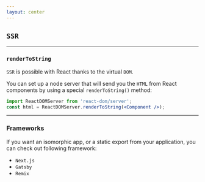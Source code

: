 ```yaml
---
layout: center
---
```


## `SSR`

<Toc maxDepth="2" mode="onlySiblings"/>

---

### `renderToString`

`SSR` is possible with React thanks to the virtual `DOM`.

You can set up a node server that will send you the `HTML` from React components by using a special `renderToString()` method:

```jsx
import ReactDOMServer from 'react-dom/server';
const html = ReactDOMServer.renderToString(<Component />);
```

---

### Frameworks

If you want an isomorphic app, or a static export from your application, you can check out following framework:

* `Next.js`
* `Gatsby`
* `Remix`
